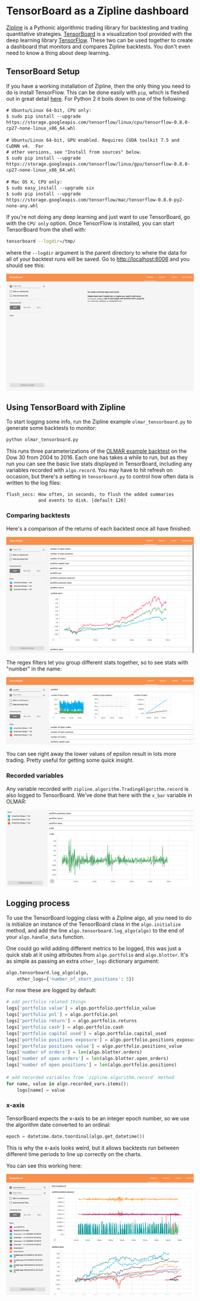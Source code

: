 # TensorBoard as a Zipline dashboard

[Zipline](https://github.com/quantopian/zipline) is a Pythonic algorithmic trading library for backtesting and trading quantitative strategies. [TensorBoard](https://github.com/tensorflow/tensorflow/tree/master/tensorflow/tensorboard) is a visualization tool provided with the deep learning library [TensorFlow](https://www.tensorflow.org). These two can be used together to create a dashboard that monitors and compares Zipline backtests. You don't even need to know a thing about deep learning.

## TensorBoard Setup

If you have a working installation of Zipline, then the only thing you need to do is install TensorFlow. This can be done easily with `pip`, which is fleshed out in great detail [here](https://www.tensorflow.org/versions/r0.8/get_started/os_setup.html#pip-installation). For Python 2 it boils down to one of the following:

```
# Ubuntu/Linux 64-bit, CPU only:
$ sudo pip install --upgrade https://storage.googleapis.com/tensorflow/linux/cpu/tensorflow-0.8.0-cp27-none-linux_x86_64.whl

# Ubuntu/Linux 64-bit, GPU enabled. Requires CUDA toolkit 7.5 and CuDNN v4.  For
# other versions, see "Install from sources" below.
$ sudo pip install --upgrade https://storage.googleapis.com/tensorflow/linux/gpu/tensorflow-0.8.0-cp27-none-linux_x86_64.whl

# Mac OS X, CPU only:
$ sudo easy_install --upgrade six
$ sudo pip install --upgrade https://storage.googleapis.com/tensorflow/mac/tensorflow-0.8.0-py2-none-any.whl
```

If you're not doing any deep learning and just want to use TensorBoard, go with the `CPU only` option. Once TensorFlow is installed, you can start TensorBoard from the shell with:

```bash
tensorboard --logdir=/tmp/
```

where the `--logdir` argument is the parent directory to where the data for all of your backtest runs will be saved. Go to [http://localhost:6006](http://localhost:6006) and you should see this:

![blank page](img/tb-blank.png)

## Using TensorBoard with Zipline

To start logging some info, run the Zipline example `olmar_tensorboard.py` to generate some backtests to monitor:

```bash
python olmar_tensorboard.py
```

This runs three parameterizations of the [OLMAR example backtest](https://github.com/quantopian/zipline/blob/master/zipline/examples/olmar.py) on the Dow 30 from 2004 to 2016. Each one has takes a while to run, but as they run you can see the basic live stats displayed in TensorBoard, including any variables recorded with `algo.record`. You may have to hit refresh on occasion, but there's a setting in `tensorboard.py` to control how often data is written to the log files:

```
flush_secs: How often, in seconds, to flush the added summaries 
            and events to disk. [default 120]
```

### Comparing backtests

Here's a comparison of the returns of each backtest once all have finished:

![OLMAR strategy](img/tb-olmar.png)

The regex filters let you group different stats together, so to see stats with "number" in the name:

![Example of regex filter](img/tb-regex2.png)

You can see right away the lower values of epsilon result in lots more trading. Pretty useful for getting some quick insight.

### Recorded variables

Any variable recorded with `zipline.algorithm.TradingAlgorithm.record` is also logged to TensorBoard. We've done that here with the `x_bar` variable in OLMAR:

![Viewing a recorded variable](img/tb-xbar.png)

## Logging process

To use the TensorBoard logging class with a Zipline algo, all you need to do is initialize an instance of the TensorBoard class in the `algo.initialize` method, and add the line `algo.tensorboard.log_algo(algo)` to the end of your `algo.handle_data` function.

One could go wild adding different metrics to be logged, this was just a quick stab at it using attributes from `algo.portfolio` and `algo.blotter`. It's as simple as passing an extra `other_logs` dictionary argument:

 ```python
 algo.tensorboard.log_algo(algo, 
     other_logs={'number_of_short_positions': 5})
 ```

For now these are logged by default:

```python
# add portfolio related things
logs['portfolio value'] = algo.portfolio.portfolio_value
logs['portfolio pnl'] = algo.portfolio.pnl
logs['portfolio return'] = algo.portfolio.returns
logs['portfolio cash'] = algo.portfolio.cash
logs['portfolio capital used'] = algo.portfolio.capital_used
logs['portfolio positions exposure'] = algo.portfolio.positions_exposure
logs['portfolio positions value'] = algo.portfolio.positions_value
logs['number of orders'] = len(algo.blotter.orders)
logs['number of open orders'] = len(algo.blotter.open_orders)
logs['number of open positions'] = len(algo.portfolio.positions)

# add recorded variables from `zipline.algorithm.record` method
for name, value in algo.recorded_vars.items():
    logs[name] = value
```

### x-axis

TensorBoard expects the x-axis to be an integer epoch number, so we use the algorithm date converted to an ordinal:

```python
epoch = datetime.date.toordinal(algo.get_datetime())
```

This is why the x-axis looks weird, but it allows backtests run between different time periods to line up correctly on the charts.

You can see this working here:

![Comparing several strategies](img/tb-strats.png)







